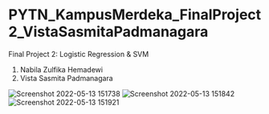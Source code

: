 # PYTN_KampusMerdeka_FinalProject2_VistaSasmitaPadmanagara

Final Project 2: Logistic Regression & SVM
1. Nabila Zulfika Hemadewi
2. Vista Sasmita Padmanagara


![Screenshot 2022-05-13 151738](https://user-images.githubusercontent.com/73339446/168241497-d90dc368-18a6-40bb-8825-e4183e3747a9.png)
![Screenshot 2022-05-13 151842](https://user-images.githubusercontent.com/73339446/168241719-bb8eb066-5b2f-4b5c-9185-d33fe451b670.png)
![Screenshot 2022-05-13 151921](https://user-images.githubusercontent.com/73339446/168241820-5c99a293-ede1-4635-9dcf-77b41232c658.png)
